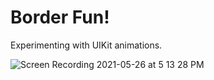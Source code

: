 # Border Fun!
Experimenting with UIKit animations.

![Screen Recording 2021-05-26 at 5 13 28 PM](https://user-images.githubusercontent.com/1753971/119746782-1db01800-be46-11eb-931c-ef223d7db4a2.gif)
